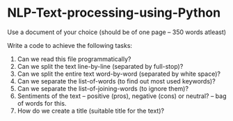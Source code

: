 # NLP-Text-processing-using-Python

Use a document of your choice (should be of one page – 350 words atleast)

Write a code to achieve the following tasks:

1. Can we read this file programmatically?
2. Can we split the text line-by-line (separated by full-stop)?
3. Can we split the entire text word-by-word (separated by white space)?
4. Can we separate the list-of-words (to find out most used keywords)?
5. Can we separate the list-of-joining-words (to ignore them)?
6. Sentiments of the text – positive (pros), negative (cons) or neutral? – bag of words for this.
7. How do we create a title (suitable title for the text)?
